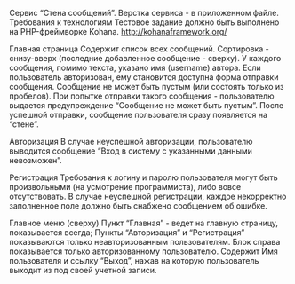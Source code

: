 ﻿Сервис “Стена сообщений”.
Верстка сервиса - в приложенном файле.
Требования к технологиям
Тестовое задание должно быть выполнено на PHP-фреймворке  Kohana. 
http://kohanaframework.org/

Главная страница
Содержит список всех сообщений. Сортировка - снизу-вверх (последние добавленное сообщение - сверху). У каждого сообщения, помимо текста, указано имя (username) автора.
Если пользователь авторизован, ему становится доступна форма отправки сообщения. 
Сообщение не может быть пустым (или состоять только из пробелов). При попытке отправки такого сообщения - пользователю выдается предупреждение “Сообщение не может быть пустым”.
После успешной отправки, сообщение пользователя сразу появляется на “стене”.

Авторизация
В случае неуспешной авторизации, пользователю выводится сообщение “Вход в систему с указанными данными невозможен”.

Регистрация
Требования к логину и паролю пользователя могут быть произвольными (на усмотрение программиста), либо вовсе отсутствовать. 
В случае неуспешной регистрации, каждое некорректно заполненное поле должно быть снабжено сообщением об ошибке.

Главное меню (сверху)
Пункт “Главная” - ведет на главную страницу, показывается всегда;
Пункты “Авторизация” и “Регистрация” показываются только неавторизованным пользователям.
Блок справа показывается только авторизованному пользователю. Содержит Имя пользователя и ссылку “Выход”, нажав на которую пользователь выходит из под своей учетной записи.
